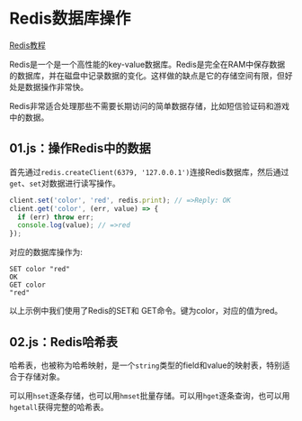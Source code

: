 # Redis数据库操作

[Redis教程](http://www.runoob.com/redis/redis-tutorial.html)

Redis是一个是一个高性能的key-value数据库。Redis是完全在RAM中保存数据的数据库，并在磁盘中记录数据的变化。这样做的缺点是它的存储空间有限，但好处是数据操作非常快。

Redis非常适合处理那些不需要长期访问的简单数据存储，比如短信验证码和游戏中的数据。

## 01.js：操作Redis中的数据

首先通过`redis.createClient(6379, '127.0.0.1')`连接Redis数据库，然后通过`get`、`set`对数据进行读写操作。

```javascript
client.set('color', 'red', redis.print); // =>Reply: OK
client.get('color', (err, value) => {
  if (err) throw err;
  console.log(value); // =>red
});
```

对应的数据库操作为:

```
SET color "red"
OK
GET color
"red"
```

以上示例中我们使用了Redis的SET和 GET命令。键为color，对应的值为red。

## 02.js：Redis哈希表

哈希表，也被称为哈希映射，是一个`string`类型的field和value的映射表，特别适合于存储对象。

可以用`hset`逐条存储，也可以用`hmset`批量存储。可以用`hget`逐条查询，也可以用`hgetall`获得完整的哈希表。